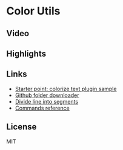 # Color Utils

## Video

## Highlights

## Links

- [Starter point: colorize text plugin sample](https://github.com/AdobeXD/plugin-samples/tree/master/e2e-colorize-text)
- [Github folder downloader](https://kinolien.github.io/gitzip/)
- [Divide line into segments](https://stackoverflow.com/a/39463118/5239617)
- [Commands reference](https://adobexdplatform.com/plugin-docs/reference/commands.html)

## License

MIT
